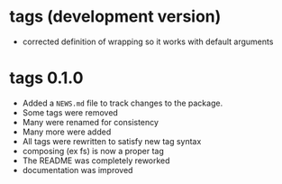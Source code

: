 # tags (development version)

* corrected definition of wrapping so it works with default arguments

# tags 0.1.0

* Added a `NEWS.md` file to track changes to the package.
* Some tags were removed
* Many were renamed for consistency
* Many more were added
* All tags were rewritten to satisfy new tag syntax
* composing (ex fs) is now a proper tag
* The README was completely reworked
* documentation was improved
